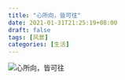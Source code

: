 ```yaml
---
title: "心所向，皆可往"
date: 2021-01-31T21:25:19+08:00
draft: false
tags: [风景]
categories: [生活]
---
```


![心所向，皆可往](https://cdn.jsdelivr.net/gh/ai0376/ownwiki.pic.0@master/IMG_20200606_193136.jpg)
<!--more-->